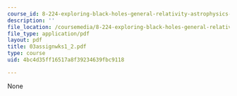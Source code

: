```yaml
---
course_id: 8-224-exploring-black-holes-general-relativity-astrophysics-spring-2003
description: ''
file_location: /coursemedia/8-224-exploring-black-holes-general-relativity-astrophysics-spring-2003/4bc4d35ff16517a8f39234639fbc9118_03assignwks1_2.pdf
file_type: application/pdf
layout: pdf
title: 03assignwks1_2.pdf
type: course
uid: 4bc4d35ff16517a8f39234639fbc9118

---
```

None